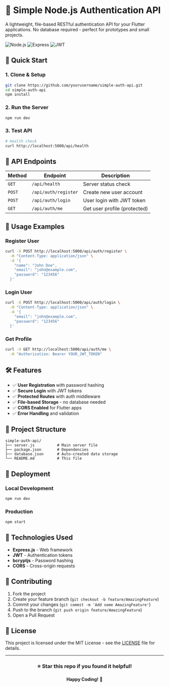 # 🔐 Simple Node.js Authentication API

A lightweight, file-based RESTful authentication API for your Flutter applications. No database required - perfect for prototypes and small projects.

![Node.js](https://img.shields.io/badge/Node.js-20-green?style=for-the-badge&logo=node.js)
![Express](https://img.shields.io/badge/Express-4.18-gray?style=for-the-badge&logo=express)
![JWT](https://img.shields.io/badge/JWT-Auth-orange?style=for-the-badge&logo=jsonwebtokens)

## 🚀 Quick Start

### 1. Clone & Setup
```bash
git clone https://github.com/yourusername/simple-auth-api.git
cd simple-auth-api
npm install
```

### 2. Run the Server
```bash
npm run dev
```

### 3. Test API
```bash
# Health check
curl http://localhost:5000/api/health
```

## 📡 API Endpoints

| Method | Endpoint | Description |
|--------|----------|-------------|
| `GET` | `/api/health` | Server status check |
| `POST` | `/api/auth/register` | Create new user account |
| `POST` | `/api/auth/login` | User login with JWT token |
| `GET` | `/api/auth/me` | Get user profile (protected) |

## 🔑 Usage Examples

### Register User
```bash
curl -X POST http://localhost:5000/api/auth/register \
  -H "Content-Type: application/json" \
  -d '{
    "name": "John Doe",
    "email": "john@example.com",
    "password": "123456"
  }'
```

### Login User
```bash
curl -X POST http://localhost:5000/api/auth/login \
  -H "Content-Type: application/json" \
  -d '{
    "email": "john@example.com",
    "password": "123456"
  }'
```

### Get Profile
```bash
curl -X GET http://localhost:5000/api/auth/me \
  -H "Authorization: Bearer YOUR_JWT_TOKEN"
```

## 🛠️ Features

- ✅ **User Registration** with password hashing
- ✅ **Secure Login** with JWT tokens
- ✅ **Protected Routes** with auth middleware
- ✅ **File-based Storage** - no database needed
- ✅ **CORS Enabled** for Flutter apps
- ✅ **Error Handling** and validation

## 📁 Project Structure

```
simple-auth-api/
├── server.js          # Main server file
├── package.json       # Dependencies
├── database.json      # Auto-created data storage
└── README.md          # This file
```

## 🚀 Deployment

### Local Development
```bash
npm run dev
```

### Production
```bash
npm start
```

## 🔧 Technologies Used

- **Express.js** - Web framework
- **JWT** - Authentication tokens
- **bcryptjs** - Password hashing
- **CORS** - Cross-origin requests

## 🤝 Contributing

1. Fork the project
2. Create your feature branch (`git checkout -b feature/AmazingFeature`)
3. Commit your changes (`git commit -m 'Add some AmazingFeature'`)
4. Push to the branch (`git push origin feature/AmazingFeature`)
5. Open a Pull Request

## 📄 License

This project is licensed under the MIT License - see the [LICENSE](LICENSE) file for details.

---

<div align="center">

### ⭐ Star this repo if you found it helpful!

**Happy Coding!** 🚀

</div>
